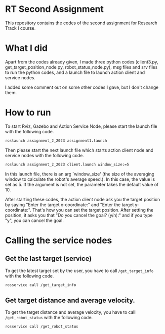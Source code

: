 # RT Second Assignment
This repository contains the codes of the second assignment for Research Track I course.

# What I did
Apart from the codes already given, I made three python codes (client3.py, get_target_position_node.py, robot_status_node.py), msg files and srv files to run the python codes, and a launch file to launch action client and service nodes.

I added some comment out on some other codes I gave, but I don't change them.

# How to run
To start Rviz, Gazebo and Action Service Node, please start the launch file with the following code. 
```bash
roslaunch assignment_2_2023 assignment1.launch
```
Then please start the next launch file which starts action client node and service nodes with the following code.
```bash
roslaunch assignment_2_2023 client.launch window_size:=5
```
In this launch file, there is an arg `window_size' (the size of the averaging window to calculate the robot's average speed.). In this case, the value is set as 5. If the argument is not set, the parameter takes the default value of 10.

After starting these codes, the action client node ask you the target position by saying "Enter the target x-coordinate:" and "Enter the target y-coordinate:". That's how you can set the target position.
After setting the position, it asks you that "Do you cancel the goal? (y/n):" and if you type "y", you can cancel the goal.

# Calling the service nodes
## Get the last target (service)
To get the latest target set by the user, you have to call `/get_target_info` with the following code.
```bash
rosservice call /get_target_info
```
## Get target distance and average velocity.
To get the target distance and average velocity, you have to call `/get_robot_status` with the following code.
```bash
rosservice call /get_robot_status
```
